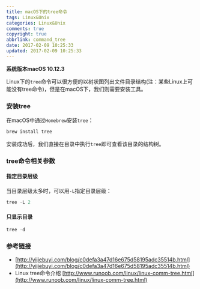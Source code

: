 ```yaml
---
title: macOS下的tree命令
tags: Linux&Unix
categories: Linux&Unix
comments: true
copyright: true
abbrlink: command_tree
date: 2017-02-09 10:25:33
updated: 2017-02-09 10:25:33
---
```


**系统版本macOS 10.12.3**

Linux下的`tree`命令可以很方便的以树状图列出文件目录结构(注：某些Linux上可能没有tree命令)，但是在macOS下，我们则需要安装工具。

### 安装tree

在macOS中通过`Homebrew`安装`tree`： 
```c 
brew install tree 
```

安装成功后，我们直接在目录中执行`tree`即可查看该目录的结构树。

<!--more-->

### tree命令相关参数

#### 指定目录层级
当目录层级太多时，可以用`-L`指定目录层级：
```c 
tree -L 2
```

#### 只显示目录

```c 
tree -d
```

### 参考链接

- [http://yijiebuyi.com/blog/c0defa3a47d16e675d58195adc35514b.html](http://yijiebuyi.com/blog/c0defa3a47d16e675d58195adc35514b.html)
- Linux tree命令介绍 [http://www.runoob.com/linux/linux-comm-tree.html](http://www.runoob.com/linux/linux-comm-tree.html)
